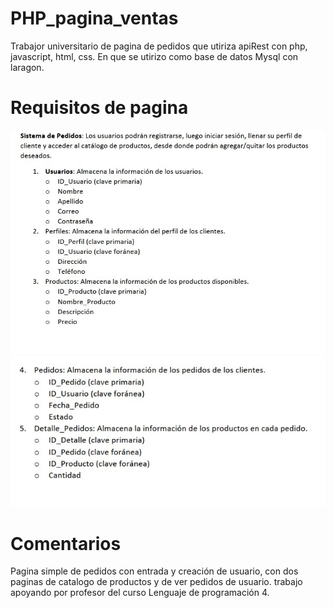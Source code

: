 # PHP_pagina_ventas
Trabajor universitario de pagina de pedidos que utiriza apiRest con php, javascript, html, css. En que se utirizo como base de datos Mysql con laragon.


# Requisitos de pagina
![App Screenshot](https://raw.githubusercontent.com/GMars7502/PHP_pagina_ventas/main/img/1.jpg)
![App Screenshot](https://raw.githubusercontent.com/GMars7502/PHP_pagina_ventas/main/img/2.jpg)

# Comentarios
Pagina simple de pedidos con entrada y creación de usuario, con dos paginas de catalogo de productos y de ver pedidos de usuario.
trabajo apoyando por profesor del curso Lenguaje de programación 4.
